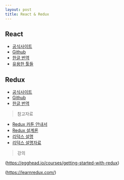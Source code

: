 ```yaml
---
layout: post
title: React & Redux
---
```

## React

- [공식사이트](https://facebook.github.io/react)
- [Github](https://github.com/facebook/react)
- [한글 번역](https://github.com/facebook/react/blob/master/docs/docs/)
- [유용한 툴들](https://github.com/facebook/react/wiki/Complementary-Tools)

## Redux


- [공식사이트](http://redux.js.org/)
- [Github](https://github.com/reactjs/redux)
- [한글 번역](http://dobbit.github.io/redux/)

>참고자료

- [Redux 카툰 안내서](http://bestalign.github.io/2015/10/26/cartoon-intro-to-redux/)
- [Redux 설계론](http://huns.me/development/1953)
- [리덕스 설명](http://www.slideshare.net/youngmoon925/reduced-by-redux-58865573?ref=http://blog.hckrmn.net/?s=redux)
- [리덕스 설명자료](http://www.slideshare.net/dalinaum/redux-55650128?qid=bf9e7313-bccc-4d0c-8202-0552d598e072&v=&b=&from_search=2)

>강의

(https://egghead.io/courses/getting-started-with-redux)

(https://learnredux.com/)
